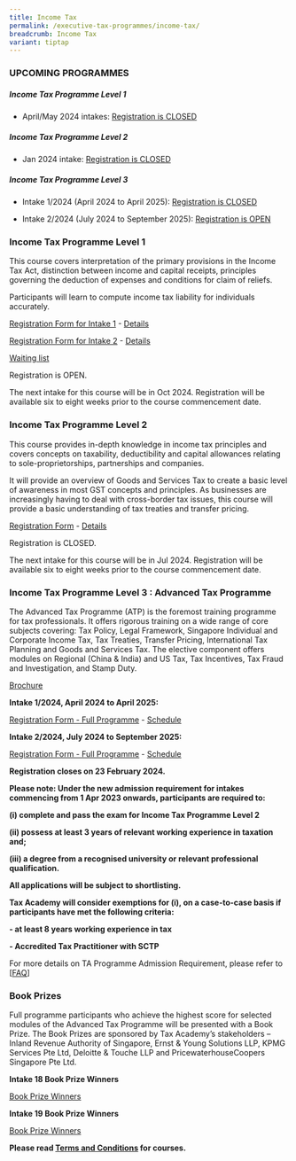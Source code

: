 ```yaml
---
title: Income Tax
permalink: /executive-tax-programmes/income-tax/
breadcrumb: Income Tax
variant: tiptap
---
```

<h3><strong>UPCOMING PROGRAMMES</strong></h3>
<h5><strong>Income Tax Programme Level 1</strong></h5>
<ul data-tight="true" class="tight">
<li>
<p>April/May 2024 intakes: <a href="/executive-tax-programmes/income-tax/#etp1oct-ta-id" rel="noopener noreferrer nofollow" target="_blank">Registration is CLOSED</a>
</p>
</li>
</ul>
<h5><strong>Income Tax Programme Level 2</strong></h5>
<ul data-tight="true" class="tight">
<li>
<p>Jan 2024 intake: <a href="/executive-tax-programmes/income-tax/#etp2sep-ta-id" rel="noopener noreferrer nofollow" target="_blank">Registration is CLOSED</a>
</p>
</li>
</ul>
<h5><strong>Income Tax Programme Level 3</strong></h5>
<ul data-tight="true" class="tight">
<li>
<p>Intake 1/2024 (April 2024 to April 2025): <a href="/executive-tax-programmes/income-tax/#atp-ta-id" rel="noopener noreferrer nofollow" target="_blank">Registration is CLOSED</a>
</p>
</li>
<li>
<p>Intake 2/2024 (July 2024 to September 2025): <a href="/executive-tax-programmes/income-tax/#atp-ta-id" rel="noopener noreferrer nofollow" target="_blank">Registration is OPEN</a>
</p>
</li>
</ul>
<p></p>
<h3><strong>Income Tax Programme Level 1</strong></h3>
<p>This course covers interpretation of the primary provisions in the Income
Tax Act, distinction between income and capital receipts, principles governing
the deduction of expenses and conditions for claim of reliefs.</p>
<p>Participants will learn to compute income tax liability for individuals
accurately.</p>
<p><a href="https://form.gov.sg/65ee9ce54a44f5816c230a9e" rel="noopener noreferrer nofollow" target="_blank">Registration Form for Intake 1</a> -
<a href="/files/executive-tax-programmes/intake1_brochure_level1_incometax_2024.pdf" rel="noopener noreferrer nofollow" target="_blank">Details</a>
</p>
<p><a href="https://form.gov.sg/65ee9e84e7798cdb741a620f" rel="noopener noreferrer nofollow" target="_blank">Registration Form for Intake 2</a> -
<a href="/files/executive-tax-programmes/intake2_brochure_level1_incometax_2024.pdf" rel="noopener noreferrer nofollow" target="_blank">Details</a>
</p>
<p><a href="https://form.gov.sg/65ee9957e7798cdb74190955" rel="noopener noreferrer nofollow" target="_blank">Waiting list</a>
</p>
<p>Registration is OPEN.</p>
<p>The next intake for this course will be in Oct 2024. Registration will
be available six to eight weeks prior to the course commencement date.</p>
<p></p>
<h3><strong>Income Tax Programme Level 2</strong></h3>
<p>This course provides in-depth knowledge in income tax principles and covers
concepts on taxability, deductibility and capital allowances relating to
sole-proprietorships, partnerships and companies.</p>
<p>It will provide an overview of Goods and Services Tax to create a basic
level of awareness in most GST concepts and principles. As businesses are
increasingly having to deal with cross-border tax issues, this course will
provide a basic understanding of tax treaties and transfer pricing.</p>
<p><a href="https://go.gov.sg/l2it42023reg" rel="noopener noreferrer nofollow" target="_blank">Registration Form</a> -
<a href="/files/executive-tax-programmes/L2IT42023coursebrochure.pdf" rel="noopener noreferrer nofollow" target="_blank">Details</a>
</p>
<p></p>
<p>Registration is CLOSED.</p>
<p>The next intake for this course will be in Jul 2024. Registration will
be available six to eight weeks prior to the course commencement date.</p>
<p></p>
<h3><strong>Income Tax Programme Level 3 : Advanced Tax Programme</strong></h3>
<p>The Advanced Tax Programme (ATP) is the foremost training programme for
tax professionals. It offers rigorous training on a wide range of core
subjects covering: Tax Policy, Legal Framework, Singapore Individual and
Corporate Income Tax, Tax Treaties, Transfer Pricing, International Tax
Planning and Goods and Services Tax. The elective component offers modules
on Regional (China &amp; India) and US Tax, Tax Incentives, Tax Fraud and
Investigation, and Stamp Duty.</p>
<p><a href="/files/executive-tax-programmes/atp__fy24__brochure.pdf" rel="noopener noreferrer nofollow" target="_blank">Brochure</a>
</p>
<p></p>
<p><strong>Intake 1/2024, April 2024 to April 2025:</strong>
</p>
<p><a href="https://form.gov.sg/65bb6520661be4d8c1d3321f" rel="noopener noreferrer nofollow" target="_blank">Registration Form - Full Programme</a> -
<a href="/files/executive-tax-programmes/ATP_Intake_1_2024.pdf" rel="noopener noreferrer nofollow" target="_blank">Schedule</a>
</p>
<p></p>
<p><strong>Intake 2/2024, July 2024 to September 2025:</strong>
</p>
<p><a href="https://form.gov.sg/65bb67656cd4478c6d780e6a" rel="noopener noreferrer nofollow" target="_blank"><u>Registration Form - Full Programme</u></a> -
<a href="/files/ATP_Intake_2_2024.pdf" rel="noopener noreferrer nofollow" target="_blank">Schedule</a>
</p>
<p></p>
<p><strong>Registration closes on 23 February 2024.</strong>
</p>
<p><strong>Please note: Under the new admission requirement for intakes commencing from 1 Apr 2023 onwards, participants are required to:</strong>
</p>
<p><strong>(i) complete and pass the exam for Income Tax Programme Level 2</strong>
</p>
<p><strong>(ii) possess at least 3 years of relevant working experience in taxation and;</strong>
</p>
<p><strong>(iii) a degree from a recognised university or relevant professional qualification.</strong>
</p>
<p><strong>All applications will be subject to shortlisting.</strong>
</p>
<p><strong>Tax Academy will consider exemptions for (i), on a case-to-case basis if participants have met the following criteria:</strong>
</p>
<p><strong>- at least 8 years working experience in tax</strong>
</p>
<p><strong>- Accredited Tax Practitioner with SCTP</strong>
</p>
<p>For more details on TA Programme Admission Requirement, please refer to
[<a href="https://www.taxacademy.sg/executive-tax-programmes/tax-training-roadmap/" rel="noopener noreferrer nofollow" target="_blank">FAQ</a>]</p>
<h3><strong>Book Prizes</strong></h3>
<p>Full programme participants who achieve the highest score for selected
modules of the Advanced Tax Programme will be presented with a Book Prize.
The Book Prizes are sponsored by Tax Academy’s stakeholders – Inland Revenue
Authority of Singapore, Ernst &amp; Young Solutions LLP, KPMG Services
Pte Ltd, Deloitte &amp; Touche LLP and PricewaterhouseCoopers Singapore
Pte Ltd.</p>
<p><strong>Intake 18 Book Prize Winners</strong>
</p>
<p><a href="/files/executive-tax-programmes/atp%20(intake%2018)%20book%20prize%20winners%20v2.pdf" rel="noopener noreferrer nofollow" target="_blank">Book Prize Winners</a>
</p>
<p><strong>Intake 19 Book Prize Winners</strong>
</p>
<p><a href="/files/executive-tax-programmes/atp%20(intake%2019)%20book%20prize%20winners%20v1.pdf" rel="noopener noreferrer nofollow" target="_blank">Book Prize Winners</a>
</p>
<p><strong>Please read <a href="https://production-iras-tax-academy.netlify.com/executive-tax-programmes/terms-and-conditions/" rel="noopener noreferrer nofollow" target="_blank">Terms and Conditions</a> for courses.</strong>
</p>